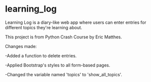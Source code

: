 # learning_log
Learning Log is a diary-like web app where users can enter entries for different topics they're learning about.

This project is from Python Crash Course by Eric Matthes.

Changes made:

-Added a function to delete entries.

-Applied Bootstrap's styles to all form-based pages.

-Changed the variable named 'topics' to 'show_all_topics'.


